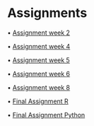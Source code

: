 # Assignments

• [Assignment week 2](https://github.com/saskialuijk/assignments/blob/master/Assignment_week_2.ipynb)

• [Assignment week 4](https://github.com/saskialuijk/assignments/blob/master/Assignment_week_4%20(1).ipynb)

• [Assignment week 5](https://github.com/saskialuijk/assignments/blob/master/Assignment_week_5%20(1).ipynb)

• [Assignment week 6](https://github.com/saskialuijk/assignments/blob/master/assignment%2Bweek%2B6.ipynb)

• [Assignment week 8](https://github.com/saskialuijk/assignments/blob/master/assignment_week_8.ipynb)

• [Final Assignment R](https://github.com/saskialuijk/assignments/blob/e4365f16937b949d81e51227a4226c2ec2868461/OECD_R_exam%20(2).ipynb)

• [Final Assignment Python](https://github.com/saskialuijk/assignments/blob/e4365f16937b949d81e51227a4226c2ec2868461/Final_Assignment_Python_1_students%20(1).ipynb)
